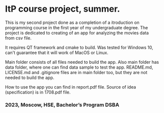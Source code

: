 # ItP course project, summer. 
This is my second project done as a completion of a itroduction on programming course in the first year of my undergraduate degree.
The project is dedicated to creating of an app for analyzing the movies data from csv file.

It requires QT framework and cmake to build.
Was tested for Windows 10, can't guarantee that it will work of MacOS or Linux.

Main folder consists of all files needed to build the app.
Also main folder has data folder, where one can find data sample to test the app.
README.md, LICENSE.md and .gitignore files are in main folder too, but they are not needed to build the app.

How to use the app you can find in report.pdf file.
Source of idea (specification) is in 1708.pdf file.

### 2023, Moscow, HSE, Bachelor’s Program DSBA
